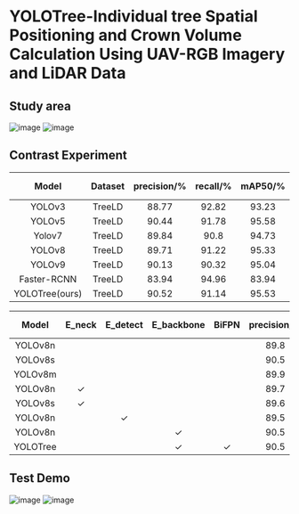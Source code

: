 # YOLOTree-Individual tree Spatial Positioning and Crown Volume Calculation Using UAV-RGB Imagery and LiDAR Data

## Study area
![image](datasets/area.png)
![image](datasets/big.png)

## Contrast Experiment
| Model | Dataset | precision/% | recall/% | mAP50/% | mAP50-95/% |
| :----: | :----: | :----: | :----: | :----: | :----: |
| YOLOv3 | TreeLD | 88.77 | 92.82 | 93.23 | 46.60 |
| YOLOv5 | TreeLD | 90.44 | 91.78 | 95.58 | 51.95 |
| Yolov7 | TreeLD | 89.84 | 90.8 | 94.73 | 49.91 |
| YOLOv8 | TreeLD | 89.71 | 91.22 | 95.33 | 52.93 |
| YOLOv9 | TreeLD | 90.13 | 90.32 | 95.04 | 53.96 |
| Faster-RCNN | TreeLD | 83.94 | 94.96 | 83.94 | / |
| YOLOTree(ours) | TreeLD | 90.52 | 91.14 | 95.53 | 52.84 |

| Model | E_neck | E_detect | E_backbone | BiFPN | precision/% | recall/% | mAP50/% | mAP50-95/% | parameters/Mb | GFLOPs
| :----: | :----: | :----: | :----: | :----: | :----: | :----: | :----: | :----: | :----: | :----: |
| YOLOv8n |  |  |  |  | 89.8 | 91.4 | 95.3 | 52.9 | 3.0 | 8.1 |
| YOLOv8s |  |  |  |  | 90.5 | 91.0 | 95.6 | 53.2 | 11.1 | 28.4 |
| YOLOv8m |  |  |  |  | 89.9 | 91.4 | 95.4 | 53.2 | 25.8 | 78.7 |
| YOLOv8n | ✓ |  |  |  | 89.7 | 91.2 | 95.3 | 52.9 | 3.0 | 8.3 |
| YOLOv8s | ✓ |  |  |  | 89.6 | 90.9 | 95.1 | 52.8 | 11.2 | 29.3 |
| YOLOv8n |  | ✓ |  |  | 89.5 | 91.0 | 95.0 | 52.5 | 3.0 | 8.2 |
| YOLOv8n |  |  | ✓ |  | 90.5 | 90.5 | 95.3 | 52.7 | 3.0 | 8.4 |
| YOLOTree |  |  | ✓ | ✓ | 90.5 | 91.1 | 95.5 | 52.8 | 3.0 | 8.4 |

## Test Demo
![image](datasets/test.png)
![image](datasets/test_pre.png)